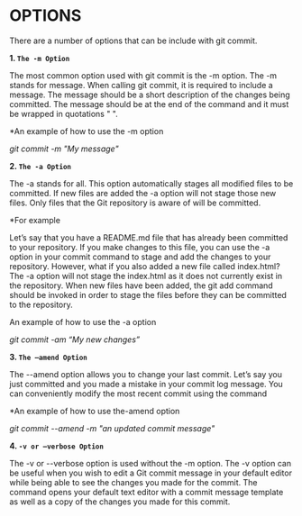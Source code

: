 # **OPTIONS**

There are a number of options that can be include with git commit. 

**1. `The -m Option`**

The most common option used with git commit is the -m option. The -m stands for message. When calling git commit, it is required to include a message. The message should be a short description of the changes being committed. The message should be at the end of the command and it must be wrapped in quotations " ".

*An example of how to use the -m option

*git commit -m "My message"*

**2. `The -a Option`**

The -a stands for all. This option automatically stages all modified files to be committed. If new files are added the -a option will not stage those new files. Only files that the Git repository is aware of will be committed.

*For example


Let’s say that you have a README.md file that has already been committed to your repository. If you make changes to this file, you can use the -a option in your commit command to stage and add the changes to your repository. However, what if you also added a new file called index.html? The -a option will not stage the index.html as it does not currently exist in the repository. When new files have been added, the git add command should be invoked in order to stage the files before they can be committed to the repository.

An example of how to use the -a option

*git commit -am “My new changes”*

**3. `The —amend Option`**

The --amend option allows you to change your last commit. Let’s say you just committed and you made a mistake in your commit log message. You can conveniently modify the most recent commit using the command

*An example of how to use the-amend option

*git commit --amend -m "an updated commit message"*

**4. `-v or —verbose Option`**

The -v or --verbose option is used without the -m option. The -v option can be useful when you wish to edit a Git commit message in your default editor while being able to see the changes you made for the commit. The command opens your default text editor with a commit message template as well as a copy of the changes you made for this commit. 




